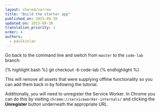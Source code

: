 ```yaml
---
layout: shared/narrow
title: "Build the starter app"
published_on: 2015-09-30
updated_on: 2015-09-30
translation_priority: 1
order: 4
authors:
  - paulkinlan
---
```



Go back to the command line and switch from `master` to the `code-lab` branch:

{% highlight bash %}
git checkout -b code-lab
{% endhighlight %}

This will remove all assets that were supplying offline functionality so you can add them back in by following the tutorial.

Additionally, you will need to unregister the Service Worker. In Chrome you can do this by visiting `chrome://serviceworker-internals/` and clicking the **Unregister** button underneath the appropriate URL.


